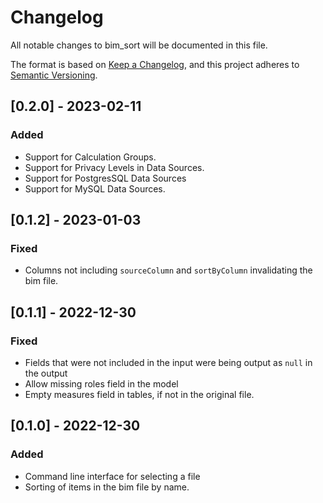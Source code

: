 # Changelog

All notable changes to bim_sort will be documented in this file.

The format is based on [Keep a Changelog](https://keepachangelog.com/en/1.0.0/),
and this project adheres to [Semantic Versioning](https://semver.org/spec/v2.0.0.html).


## [0.2.0] - 2023-02-11
### Added
- Support for Calculation Groups.
- Support for Privacy Levels in Data Sources.
- Support for PostgresSQL Data Sources
- Support for MySQL Data Sources.


## [0.1.2] - 2023-01-03
### Fixed
- Columns not including `sourceColumn` and `sortByColumn` invalidating the bim file.

## [0.1.1] - 2022-12-30
### Fixed
- Fields that were not included in the input were being output as `null` in the output
- Allow missing roles field in the model
- Empty measures field in tables, if not in the original file.

## [0.1.0] - 2022-12-30
### Added
- Command line interface for selecting a file
- Sorting of items in the bim file by name.
